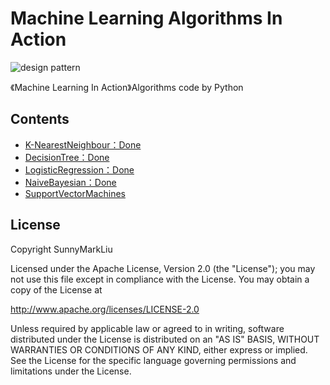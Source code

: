 # Machine Learning Algorithms In Action
![design pattern](http://s.qdcdn.com/cl/10190280,800,450.jpg)

《Machine Learning In Action》Algorithms code by Python

## Contents
* [K-NearestNeighbour：Done](https://github.com/SunnyMarkLiu/Machine_Learning_In_Action_Algorithms/tree/master/K-NearestNeighbour)
* [DecisionTree：Done](https://github.com/SunnyMarkLiu/Machine_Learning_In_Action_Algorithms/tree/master/DecisionTree)
* [LogisticRegression：Done](https://github.com/SunnyMarkLiu/Machine_Learning_In_Action_Algorithms/tree/master/LogisticRegression)
* [NaiveBayesian：Done](https://github.com/SunnyMarkLiu/Machine_Learning_In_Action_Algorithms/tree/master/NaiveBayesian)
* [SupportVectorMachines](https://github.com/SunnyMarkLiu/Machine_Learning_In_Action_Algorithms/tree/master/SupportVectorMachines)

## License
Copyright SunnyMarkLiu

Licensed under the Apache License, Version 2.0 (the "License");
you may not use this file except in compliance with the License.
You may obtain a copy of the License at

http://www.apache.org/licenses/LICENSE-2.0

Unless required by applicable law or agreed to in writing, software
distributed under the License is distributed on an "AS IS" BASIS,
WITHOUT WARRANTIES OR CONDITIONS OF ANY KIND, either express or implied.
See the License for the specific language governing permissions and
limitations under the License.

